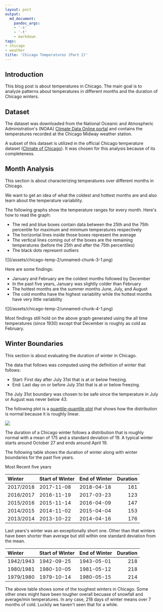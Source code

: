 ```yaml
---
layout: post
output:
  md_document:
    pandoc_args:
    - '-s'
    - '-t'
    - markdown
tags:
- chicago
- weather
title: 'Chicago Temperatures (Part 2)'
---
```


Introduction
------------

This blog post is about temperatures in Chicago. The main goal is to
analyze patterns about temperatures in different months and the duration
of Chicago winters.

Dataset
-------

The dataset was downloaded from the National Oceanic and Atmospheric
Administration's (NOAA) [Climate Data Online
portal](https://www.ncdc.noaa.gov/cdo-web/) and contains the
temperatures recorded at the Chicago Midway weather station.

A subset of this dataset is utilized in the official Chicago temperature
dataset ([Climate of
Chicago](https://en.wikipedia.org/wiki/Climate_of_Chicago)). It was
chosen for this analysis because of its completeness.

Month Analysis
--------------

This section is about characterizing temperatures over different months
in Chicago.

We want to get an idea of what the coldest and hottest months are and
also learn about the temperature variability.

The following graphs show the temperature ranges for every month. Here's
how to read the graph:
<ul>
<li>
The red and blue boxes contain data between the 25th and the 75th
percentile for maximum and minimum temperatures respectively
</li>
<li>
The horizontal lines inside those boxes represent the average
</li>
<li>
The vertical lines coming out of the boxes are the remaining
temperatures (before the 25th and after the 75th percentiles)
</li>
<li>
The black dots represent outliers
</li>
</ul>
![](/assets/chicago-temp-2/unnamed-chunk-3-1.png)

Here are some findings:
<ul>
<li>
January and February are the coldest months followed by December
</li>
<li>
In the past five years, January was slightly colder than February
</li>
<li>
The hottest months are the summer months June, July, and August
</li>
<li>
The cold months have the highest variability while the hottest months
have very little variability
</li>
</ul>
![](/assets/chicago-temp-2/unnamed-chunk-4-1.png)

Most findings still hold on the above graph generated using the all time
temperatures (since 1930) except that December is roughly as cold as
February.

Winter Boundaries
-----------------

This section is about evaluating the duration of winter in Chicago.

The data that follows was computed using the definition of winter that
follows:
<ul>
<li>
Start: First day after July 31st that is at or below freezing.
</li>
<li>
End: Last day on or before July 31st that is at or below freezing.
</li>
</ul>
The July 31st boundary was chosen to be safe since the temperature in
July or August was never below 43.

The following plot is a [quantile-quantile
plot](https://en.wikipedia.org/wiki/Q%E2%80%93Q_plot) that shows how the
distribution is normal because it is roughly linear.

![](/assets/chicago-temp-2/unnamed-chunk-7-1.png)

The duration of a Chicago winter follows a distribution that is roughly
normal with a mean of 175 and a standard deviation of 19. A typical
winter starts around October 27 and ends around April 19.

The following table shows the duration of winter along with winter
boundaries for the past five years.

Most Recent five years
<div markdown="0">

<table class="table">
<thead>
<tr>
<th style="text-align:left;">
Winter
</th>
<th style="text-align:left;">
Start of Winter
</th>
<th style="text-align:left;">
End of Winter
</th>
<th style="text-align:right;">
Duration
</th>
</tr>
</thead>
<tbody>
<tr>
<td style="text-align:left;">
2017/2018
</td>
<td style="text-align:left;">
2017-11-08
</td>
<td style="text-align:left;">
2018-04-18
</td>
<td style="text-align:right;">
161
</td>
</tr>
<tr>
<td style="text-align:left;">
2016/2017
</td>
<td style="text-align:left;">
2016-11-19
</td>
<td style="text-align:left;">
2017-03-23
</td>
<td style="text-align:right;">
123
</td>
</tr>
<tr>
<td style="text-align:left;">
2015/2016
</td>
<td style="text-align:left;">
2015-11-14
</td>
<td style="text-align:left;">
2016-04-09
</td>
<td style="text-align:right;">
147
</td>
</tr>
<tr>
<td style="text-align:left;">
2014/2015
</td>
<td style="text-align:left;">
2014-11-02
</td>
<td style="text-align:left;">
2015-04-04
</td>
<td style="text-align:right;">
153
</td>
</tr>
<tr>
<td style="text-align:left;">
2013/2014
</td>
<td style="text-align:left;">
2013-10-22
</td>
<td style="text-align:left;">
2014-04-16
</td>
<td style="text-align:right;">
176
</td>
</tr>
</tbody>
</table>

</div>

Last years's winter was an exceptionally short one. Other than that
winters have been shorter than average but still within one standard
deviation from the mean.

<div markdown="0">

<table class="table">
<thead>
<tr>
<th style="text-align:left;">
Winter
</th>
<th style="text-align:left;">
Start of Winter
</th>
<th style="text-align:left;">
End of Winter
</th>
<th style="text-align:right;">
Duration
</th>
</tr>
</thead>
<tbody>
<tr>
<td style="text-align:left;">
1942/1943
</td>
<td style="text-align:left;">
1942-09-25
</td>
<td style="text-align:left;">
1943-05-01
</td>
<td style="text-align:right;">
218
</td>
</tr>
<tr>
<td style="text-align:left;">
1980/1981
</td>
<td style="text-align:left;">
1980-10-05
</td>
<td style="text-align:left;">
1981-05-12
</td>
<td style="text-align:right;">
218
</td>
</tr>
<tr>
<td style="text-align:left;">
1979/1980
</td>
<td style="text-align:left;">
1979-10-14
</td>
<td style="text-align:left;">
1980-05-15
</td>
<td style="text-align:right;">
214
</td>
</tr>
</tbody>
</table>

</div>

The above table shows some of the toughest winters in Chicago. Some
other ones might have been tougher overall becuase of snowfall and
average/min temperatures. In any case, 218 days of winter means over 7
months of cold. Luckily we haven't seen that for a while.
